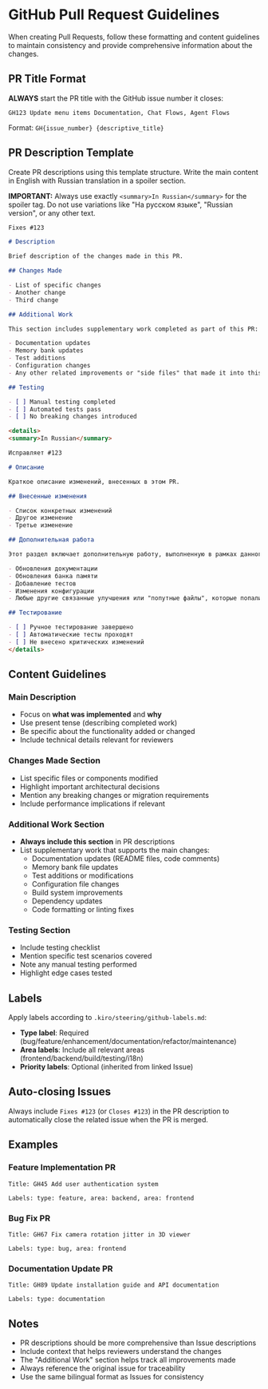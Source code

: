 # GitHub Pull Request Guidelines

When creating Pull Requests, follow these formatting and content guidelines to maintain consistency and provide comprehensive information about the changes.

## PR Title Format

**ALWAYS** start the PR title with the GitHub issue number it closes:
```
GH123 Update menu items Documentation, Chat Flows, Agent Flows
```

Format: `GH{issue_number} {descriptive_title}`

## PR Description Template

Create PR descriptions using this template structure. Write the main content in English with Russian translation in a spoiler section.

**IMPORTANT:** Always use exactly `<summary>In Russian</summary>` for the spoiler tag. Do not use variations like "На русском языке", "Russian version", or any other text.

```markdown
Fixes #123

# Description

Brief description of the changes made in this PR.

## Changes Made

- List of specific changes
- Another change
- Third change

## Additional Work

This section includes supplementary work completed as part of this PR:

- Documentation updates
- Memory bank updates
- Test additions
- Configuration changes
- Any other related improvements or "side files" that made it into this PR

## Testing

- [ ] Manual testing completed
- [ ] Automated tests pass
- [ ] No breaking changes introduced

<details>
<summary>In Russian</summary>

Исправляет #123

# Описание

Краткое описание изменений, внесенных в этом PR.

## Внесенные изменения

- Список конкретных изменений
- Другое изменение
- Третье изменение

## Дополнительная работа

Этот раздел включает дополнительную работу, выполненную в рамках данного PR:

- Обновления документации
- Обновления банка памяти
- Добавление тестов
- Изменения конфигурации
- Любые другие связанные улучшения или "попутные файлы", которые попали в этот PR

## Тестирование

- [ ] Ручное тестирование завершено
- [ ] Автоматические тесты проходят
- [ ] Не внесено критических изменений
</details>
```

## Content Guidelines

### Main Description
- Focus on **what was implemented** and **why**
- Use present tense (describing completed work)
- Be specific about the functionality added or changed
- Include technical details relevant for reviewers

### Changes Made Section
- List specific files or components modified
- Highlight important architectural decisions
- Mention any breaking changes or migration requirements
- Include performance implications if relevant

### Additional Work Section
- **Always include this section** in PR descriptions
- List supplementary work that supports the main changes:
  - Documentation updates (README files, code comments)
  - Memory bank file updates
  - Test additions or modifications
  - Configuration file changes
  - Build system improvements
  - Dependency updates
  - Code formatting or linting fixes

### Testing Section
- Include testing checklist
- Mention specific test scenarios covered
- Note any manual testing performed
- Highlight edge cases tested

## Labels

Apply labels according to `.kiro/steering/github-labels.md`:
- **Type label**: Required (bug/feature/enhancement/documentation/refactor/maintenance)
- **Area labels**: Include all relevant areas (frontend/backend/build/testing/i18n)
- **Priority labels**: Optional (inherited from linked Issue)

## Auto-closing Issues

Always include `Fixes #123` (or `Closes #123`) in the PR description to automatically close the related issue when the PR is merged.

## Examples

### Feature Implementation PR
```
Title: GH45 Add user authentication system

Labels: type: feature, area: backend, area: frontend
```

### Bug Fix PR
```
Title: GH67 Fix camera rotation jitter in 3D viewer

Labels: type: bug, area: frontend
```

### Documentation Update PR
```
Title: GH89 Update installation guide and API documentation

Labels: type: documentation
```

## Notes

- PR descriptions should be more comprehensive than Issue descriptions
- Include context that helps reviewers understand the changes
- The "Additional Work" section helps track all improvements made
- Always reference the original issue for traceability
- Use the same bilingual format as Issues for consistency